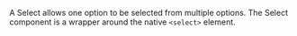 A Select allows one option to be selected from multiple options. The Select component is a wrapper around the native `<select>` element.
